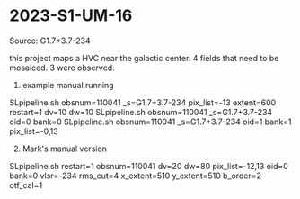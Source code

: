 # 2023-S1-UM-16

Source: G1.7+3.7-234

this project maps a HVC near the galactic center.   4 fields that need to be mosaiced. 3 were observed.



1. example manual running

SLpipeline.sh obsnum=110041 _s=G1.7+3.7-234 pix_list=-13 extent=600 restart=1 dv=10 dw=10
SLpipeline.sh obsnum=110041 _s=G1.7+3.7-234 oid=0 bank=0
SLpipeline.sh obsnum=110041 _s=G1.7+3.7-234 oid=1 bank=1 pix_list=-0,13

2.  Mark's manual version

SLpipeline.sh restart=1 obsnum=110041 dv=20 dw=80 pix_list=-12,13 oid=0 bank=0 vlsr=-234 rms_cut=4 x_extent=510 y_extent=510 b_order=2 otf_cal=1

